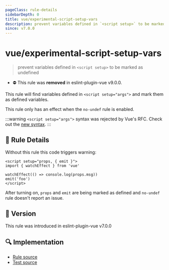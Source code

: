 ```yaml
---
pageClass: rule-details
sidebarDepth: 0
title: vue/experimental-script-setup-vars
description: prevent variables defined in `<script setup>` to be marked as undefined
since: v7.0.0
---
```


# vue/experimental-script-setup-vars

> prevent variables defined in `<script setup>` to be marked as undefined

- :no_entry: This rule was **removed** in eslint-plugin-vue v9.0.0.

This rule will find variables defined in `<script setup="args">` and mark them as defined variables.

This rule only has an effect when the `no-undef` rule is enabled.

:::warning
`<script setup="args">` syntax was rejected by Vue's RFC. Check out the [new syntax](https://github.com/vuejs/rfcs/blob/master/active-rfcs/0040-script-setup.md).
:::

## :book: Rule Details

Without this rule this code triggers warning:

<eslint-code-block :rules="{'no-undef': ['error'], 'vue/experimental-script-setup-vars': ['error']}">

```vue
<script setup="props, { emit }">
import { watchEffect } from 'vue'

watchEffect(() => console.log(props.msg))
emit('foo')
</script>
```

</eslint-code-block>

After turning on, `props` and `emit` are being marked as defined and `no-undef` rule doesn't report an issue.

## :rocket: Version

This rule was introduced in eslint-plugin-vue v7.0.0

## :mag: Implementation

- [Rule source](https://github.com/vuejs/eslint-plugin-vue/blob/master/lib/rules/experimental-script-setup-vars.js)
- [Test source](https://github.com/vuejs/eslint-plugin-vue/blob/master/tests/lib/rules/experimental-script-setup-vars.js)
